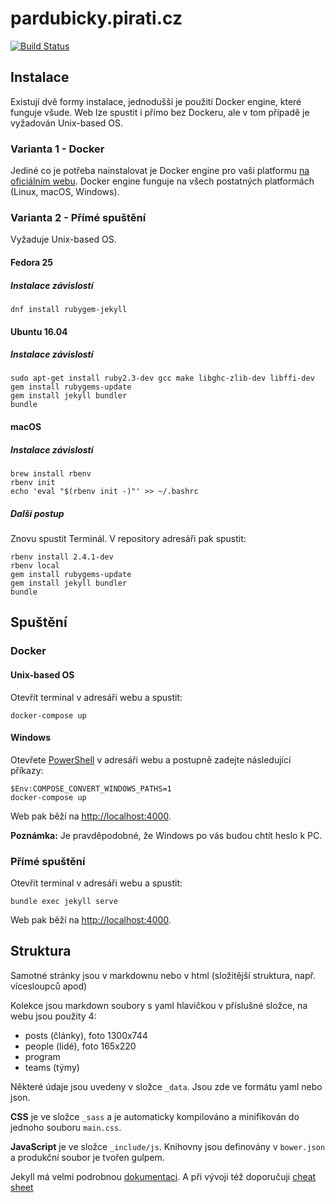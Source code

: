 # pardubicky.pirati.cz

[![Build Status](https://api.travis-ci.org/pirati-web/pardubicky.pirati.cz.svg?branch=gh-pages)](https://travis-ci.org/pirati-web/pardubicky.pirati.cz)

## Instalace

Existují dvě formy instalace, jednodušší je použití Docker engine, které funguje všude. Web lze spustit i přímo bez Dockeru, ale v tom případě je vyžadován Unix-based OS.

### Varianta 1 - Docker

Jediné co je potřeba nainstalovat je  Docker engine pro vaši platformu [na oficiálním webu](https://docs.docker.com/install/). Docker engine funguje na všech postatných platformách (Linux, macOS, Windows).

### Varianta 2 - Přímé spuštění

Vyžaduje Unix-based OS.

#### Fedora 25

##### Instalace závislostí

```
dnf install rubygem-jekyll
```

#### Ubuntu 16.04

##### Instalace závislostí

```
sudo apt-get install ruby2.3-dev gcc make libghc-zlib-dev libffi-dev
gem install rubygems-update
gem install jekyll bundler
bundle
```
#### macOS

##### Instalace závislostí

```
brew install rbenv
rbenv init
echo 'eval "$(rbenv init -)"' >> ~/.bashrc
```

##### Další postup

Znovu spustit Terminál. V repository adresáři pak spustit:

```
rbenv install 2.4.1-dev
rbenv local
gem install rubygems-update
gem install jekyll bundler
bundle
```

## Spuštění

### Docker

#### Unix-based OS

Otevřít terminal v adresáři webu a spustit:

```
docker-compose up
```

#### Windows

Otevřete [PowerShell](https://365tipu.cz/2015/08/12/k-cemu-je-ve-windows-powershell-a-kde-ho-tam-najdu/) v adresáři webu a postupně zadejte následující příkazy:

```
$Env:COMPOSE_CONVERT_WINDOWS_PATHS=1
docker-compose up
```

Web pak běží na [http://localhost:4000](http://localhost:4000/).

**Poznámka:** Je pravděpodobné, že Windows po vás budou chtít heslo k PC.

### Přímé spuštění

Otevřít terminal v adresáři webu a spustit:

```
bundle exec jekyll serve
```

Web pak běží na [http://localhost:4000](http://localhost:4000/).

## Struktura

Samotné stránky jsou v markdownu nebo v html (složitější struktura, např. vícesloupců apod)

Kolekce jsou markdown soubory s yaml hlavičkou v příslušné složce, na webu jsou použity 4:

- posts (články), foto 1300x744
- people (lidé), foto 165x220
- program
- teams (týmy)

Některé údaje jsou uvedeny v složce `_data`. Jsou zde ve formátu yaml nebo json.

**CSS** je ve složce `_sass` a je automaticky kompilováno a minifikován do jednoho souboru `main.css`.

**JavaScript** je ve složce `_include/js`. Knihovny jsou definovány v `bower.json` a produkční soubor je tvořen gulpem.

Jekyll má velmi podrobnou [dokumentaci](http://jekyllrb.com/docs/home/). A při vývoji též doporučuji [cheat sheet](http://jekyll.tips/jekyll-cheat-sheet/)
